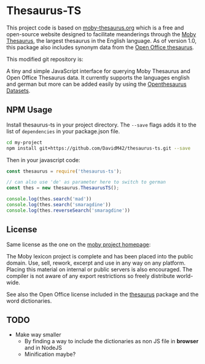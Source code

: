 # Thesaurus-TS

This project code is based on [moby-thesaurus.org](http://moby-thesaurus.org) which is a free and
open-source website designed to facilitate meanderings through the [Moby
Thesaurus](http://en.wikipedia.org/wiki/Moby_Project#Thesaurus), the largest
thesaurus in the English language. As of version 1.0, this package also includes
synonym data from the [Open Office thesaurus](http://goo.gl/UGBfHI).

This modified git repository is:

A tiny and simple JavaScript interface for querying Moby Thesaurus and Open Office Thesaurus data.
It currently supports the languages english and german but more can be added easily by using the [Openthesaurus Datasets](https://www.openthesaurus.de/about/download).

## NPM Usage

Install thesaurus-ts in your project directory. The `--save` flags adds it to the list of
`dependencies` in your package.json file.

```sh
cd my-project
npm install git+https://github.com/DavidM42/thesaurus-ts.git --save
```

Then in your javascript code:

```js
const thesaurus = require('thesaurus-ts');

// can also use 'de' as parameter here to switch to german
const thes = new thesaurus.ThesaurusTS();

console.log(thes.search('mad'))
console.log(thes.search('smaragdine'))
console.log(thes.reverseSearch('smaragdine'))
```

## License

Same license as the one on the [moby project homepage](http://icon.shef.ac.uk/Moby/):

The Moby lexicon project is complete and has been placed into the public domain.
Use, sell, rework, excerpt and use in any way on any platform. Placing this
material on internal or public servers is also encouraged. The compiler is not
aware of any export restrictions so freely distribute world-wide.

See also the Open Office license included in the
[thesaurus](https://github.com/daizoru/node-thesaurus/blob/5cadf8d26ea879a6009702524970ce706f04bb99/LICENSE.txt)
package and the word dictionaries.  

## TODO

* Make way smaller
  * By finding a way to include the dictionaries as non JS file in **browser** and in NodeJS
  * Minification maybe?
